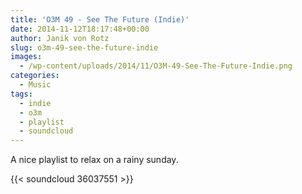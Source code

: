 ```yaml
---
title: 'O3M 49 - See The Future (Indie)'
date: 2014-11-12T18:17:48+00:00
author: Janik von Rotz
slug: o3m-49-see-the-future-indie
images:
  - /wp-content/uploads/2014/11/O3M-49-See-The-Future-Indie.png
categories:
  - Music
tags:
  - indie
  - o3m
  - playlist
  - soundcloud
---
```

A nice playlist to relax on a rainy sunday.

{{< soundcloud 36037551 >}}
